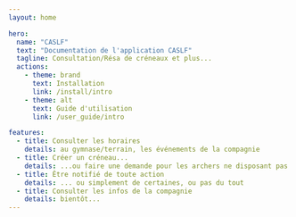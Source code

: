 ```yaml
---
layout: home

hero:
  name: "CASLF"
  text: "Documentation de l'application CASLF"
  tagline: Consultation/Résa de créneaux et plus...
  actions:
    - theme: brand
      text: Installation
      link: /install/intro
    - theme: alt
      text: Guide d'utilisation
      link: /user_guide/intro

features:
  - title: Consulter les horaires
    details: au gymnase/terrain, les événements de la compagnie
  - title: Créer un créneau...
    details: ...ou faire une demande pour les archers ne disposant pas des clés 
  - title: Être notifié de toute action 
    details: ... ou simplement de certaines, ou pas du tout 
  - title: Consulter les infos de la compagnie
    details: bientôt...
---
```


